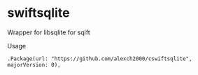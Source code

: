 # swiftsqlite

Wrapper for libsqlite for sqift

Usage 
```
.Package(url: "https://github.com/alexch2000/cswiftsqlite", majorVersion: 0),
```
